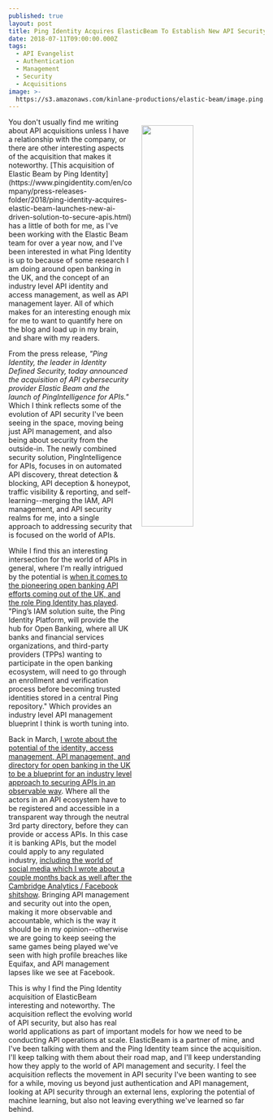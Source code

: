 ```yaml
---
published: true
layout: post
title: Ping Identity Acquires ElasticBeam To Establish New API Security Solution
date: 2018-07-11T09:00:00.000Z
tags:
  - API Evangelist
  - Authentication
  - Management
  - Security
  - Acquisitions
image: >-
  https://s3.amazonaws.com/kinlane-productions/elastic-beam/image.ping.480.medium.png
---
```

<p><img src="{{ page.image }}" width="45%" align="right" style="padding: 15px;" /></p>You don't usually find me writing about API acquisitions unless I have a relationship with the company, or there are other interesting aspects of the acquisition that makes it noteworthy. [This acquisition of Elastic Beam by Ping Identity](https://www.pingidentity.com/en/company/press-releases-folder/2018/ping-identity-acquires-elastic-beam-launches-new-ai-driven-solution-to-secure-apis.html) has a little of both for me, as I've been working with the Elastic Beam team for over a year now, and I've been interested in what Ping Identity is up to because of some research I am doing around open banking in the UK, and the concept of an industry level API identity and access management, as well as API management layer. All of which makes for an interesting enough mix for me to want to quantify here on the blog and load up in my brain, and share with my readers.

From the press release, _"Ping Identity, the leader in Identity Defined Security, today announced the acquisition of API cybersecurity provider Elastic Beam and the launch of PingIntelligence for APIs."_ Which I think reflects some of the evolution of API security I've been seeing in the space, moving being just API management, and also being about security from the outside-in. The newly combined security solution, PingIntelligence for APIs, focuses in on automated API discovery, threat detection & blocking, API deception & honeypot, traffic visibility & reporting, and self-learning--merging the IAM, API management, and API security realms for me, into a single approach to addressing security that is focused on the world of APIs.

While I find this an interesting intersection for the world of APIs in general, where I'm really intrigued by the potential is [when it comes to the pioneering open banking API efforts coming out of the UK, and the role Ping Identity has played](https://www.pingidentity.com/en/company/press-releases-folder/2017/open-banking-selects-ping-identity-to-underpin-the-uks-open-bank.html). "Ping’s IAM solution suite, the Ping Identity Platform, will provide the hub for Open Banking, where all UK banks and financial services organizations, and third-party providers (TPPs) wanting to participate in the open banking ecosystem, will need to go through an enrollment and verification process before becoming trusted identities stored in a central Ping repository." Which provides an industry level API management blueprint I think is worth tuning into.

Back in March, [I wrote about the potential of the identity, access management, API management, and directory for open banking in the UK to be a blueprint for an industry level approach to securing APIs in an observable way](https://apievangelist.com/2018/03/01/an-observable-industry-level-directory-of-api-providers-and-consumers/). Where all the actors in an API ecosystem have to be registered and accessible in a transparent way through the neutral 3rd party directory, before they can provide or access APIs. In this case it is banking APIs, but the model could apply to any regulated industry, [including the world of social media which I wrote about a couple months back as well after the Cambridge Analytics / Facebook shitshow](https://apievangelist.com/2018/03/26/a-regulatory-framework-for-facebook-and-other-platforms-is-already-in-place/). Bringing API management and security out into the open, making it more observable and accountable, which is the way it should be in my opinion--otherwise we are going to keep seeing the same games being played we've seen with high profile breaches like Equifax, and API management lapses like we see at Facebook.

This is why I find the Ping Identity acquisition of ElasticBeam interesting and noteworthy. The acquisition reflect the evolving world of API security, but also has real world applications as part of important models for how we need to be conducting API operations at scale. ElasticBeam is a partner of mine, and I've been talking with them and the Ping Identity team since the acquisition. I'll keep talking with them about their road map, and I'll keep understanding how they apply to the world of API management and security. I feel the acquisition reflects the movement in API security I've been wanting to see for a while, moving us beyond just authentication and API management, looking at API security through an external lens, exploring the potential of machine learning, but also not leaving everything we've learned so far behind.
